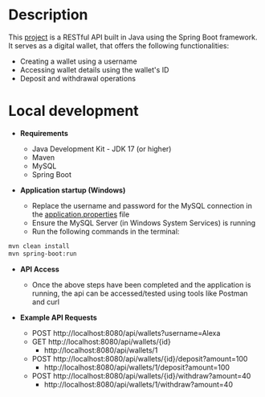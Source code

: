 # Description
This [project](https://github.com/Sasho1256/sumUp_api) is a RESTful API built in Java using the Spring Boot framework. It serves as a digital wallet, that offers the following functionalities: 
- Creating a wallet using a username
- Accessing wallet details using the wallet's ID
- Deposit and withdrawal operations

# Local development
- **Requirements**
    - Java Development Kit - JDK 17 (or higher)
    - Maven
    - MySQL
    - Spring Boot

- **Application startup (Windows)**
    - Replace the username and password for the MySQL connection in the [application.properties](src\main\resources\application.properties) file
    - Ensure the MySQL Server (in Windows System Services) is running
    - Run the following commands in the terminal:

```bash
mvn clean install
mvn spring-boot:run
```

- **API Access**
    - Once the above steps have been completed and the application is running, the api can be accessed/tested using tools like Postman and curl

- **Example API Requests**
    - POST  http://localhost:8080/api/wallets?username=Alexa
    - GET   http://localhost:8080/api/wallets/{id}
        -   http://localhost:8080/api/wallets/1
    - POST  http://localhost:8080/api/wallets/{id}/deposit?amount=100
        -   http://localhost:8080/api/wallets/1/deposit?amount=100
    - POST  http://localhost:8080/api/wallets/{id}/withdraw?amount=40
        -   http://localhost:8080/api/wallets/1/withdraw?amount=40